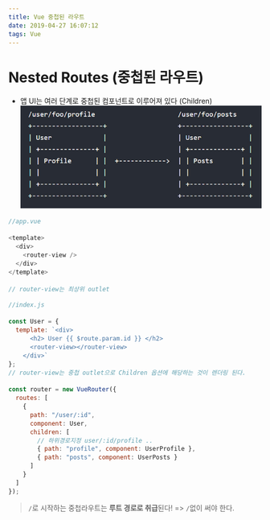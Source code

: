 ```yaml
---
title: Vue 중첩된 라우트
date: 2019-04-27 16:07:12
tags: Vue
---
```


# Nested Routes (중첩된 라우트)

- 앱 UI는 여러 단계로 중첩된 컴포넌트로 이루어져 있다 (Children)
  ![nested](https://github.com/songji1165/songji1165.github.io/blob/build/source/_posts/vue/nesty.jpg?raw=true)

```js
//app.vue

<template>
  <div>
    <router-view />
  </div>
</template>

// router-view는 최상위 outlet
```

```js
//index.js

const User = {
  template: `<div>
      <h2> User {{ $route.param.id }} </h2>
      <router-view></router-view>
    </div>`
};
// router-view는 중첩 outlet으로 Children 옵션에 해당하는 것이 렌더링 된다.

const router = new VueRouter({
  routes: [
    {
      path: "/user/:id",
      component: User,
      children: [
        // 하위경로지정 user/:id/profile ..
        { path: "profile", component: UserProfile },
        { path: "posts", component: UserPosts }
      ]
    }
  ]
});
```

> `/`로 시작하는 중첩라우트는 **루트 경로로 취급**된다! => `/`없이 써야 한다.
